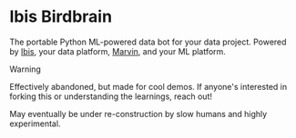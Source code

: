 # Ibis Birdbrain

The portable Python ML-powered data bot for your data project. Powered by
[Ibis](https://ibis-project.org), your data platform,
[Marvin](https://github.com/prefectHQ/marvin), and your ML platform.

> [!WARNING]
> Effectively abandoned, but made for cool demos. If anyone's interested in forking this or understanding the learnings, reach out!
> 
> May eventually be under re-construction by slow humans and highly experimental.
